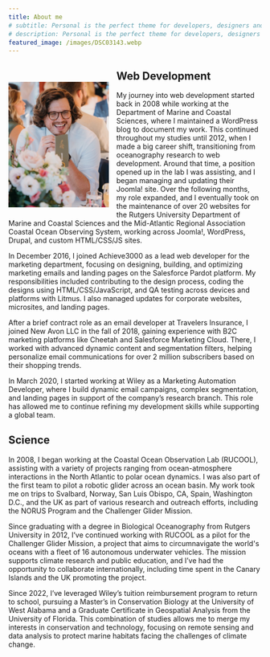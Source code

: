 ```yaml
---
title: About me
# subtitle: Personal is the perfect theme for developers, designers and other creatives.
# description: Personal is the perfect theme for developers, designers and other creatives.
featured_image: /images/DSC03143.webp
---
```





  <img src="images/9D931401-9341-4395-9727-53A8C2371D85.webp" alt="Description" width="200" style="float: left; margin: 40px 15px 15px 0;">

## Web Development
My journey into web development started back in 2008 while working at the Department of Marine and Coastal Sciences, where I maintained a WordPress blog to document my work. This continued throughout my studies until 2012, when I made a big career shift, transitioning from oceanography research to web development. Around that time, a position opened up in the lab I was assisting, and I began managing and updating their Joomla! site. Over the following months, my role expanded, and I eventually took on the maintenance of over 20 websites for the Rutgers University Department of Marine and Coastal Sciences and the Mid-Atlantic Regional Association Coastal Ocean Observing System, working across Joomla!, WordPress, Drupal, and custom HTML/CSS/JS sites.

In December 2016, I joined Achieve3000 as a lead web developer for the marketing department, focusing on designing, building, and optimizing marketing emails and landing pages on the Salesforce Pardot platform. My responsibilities included contributing to the design process, coding the designs using HTML/CSS/JavaScript, and QA testing across devices and platforms with Litmus. I also managed updates for corporate websites, microsites, and landing pages.

After a brief contract role as an email developer at Travelers Insurance, I joined New Avon LLC in the fall of 2018, gaining experience with B2C marketing platforms like Cheetah and Salesforce Marketing Cloud. There, I worked with advanced dynamic content and segmentation filters, helping personalize email communications for over 2 million subscribers based on their shopping trends.

In March 2020, I started working at Wiley as a Marketing Automation Developer, where I build dynamic email campaigns, complex segmentation, and landing pages in support of the company’s research branch. This role has allowed me to continue refining my development skills while supporting a global team.

## Science
In 2008, I began working at the Coastal Ocean Observation Lab (RUCOOL), assisting with a variety of projects ranging from ocean-atmosphere interactions in the North Atlantic to polar ocean dynamics. I was also part of the first team to pilot a robotic glider across an ocean basin. My work took me on trips to Svalbard, Norway, San Luis Obispo, CA, Spain, Washington D.C., and the UK as part of various research and outreach efforts, including the NORUS Program and the Challenger Glider Mission.

Since graduating with a degree in Biological Oceanography from Rutgers University in 2012, I’ve continued working with RUCOOL as a pilot for the Challenger Glider Mission, a project that aims to circumnavigate the world's oceans with a fleet of 16 autonomous underwater vehicles. The mission supports climate research and public education, and I’ve had the opportunity to collaborate internationally, including time spent in the Canary Islands and the UK promoting the project.

Since 2022, I’ve leveraged Wiley’s tuition reimbursement program to return to school, pursuing a Master’s in Conservation Biology at the University of West Alabama and a Graduate Certificate in Geospatial Analysis from the University of Florida. This combination of studies allows me to merge my interests in conservation and technology, focusing on remote sensing and data analysis to protect marine habitats facing the challenges of climate change.

<!-- ## Get Personal

Personal is created and supported by [Jekyll Themes](https://jekyllthemes.io), and is available for $49.

<a href="https://jekyllthemes.io/theme/personal-website-jekyll-theme" class="button button--large">Get This Theme</a> -->